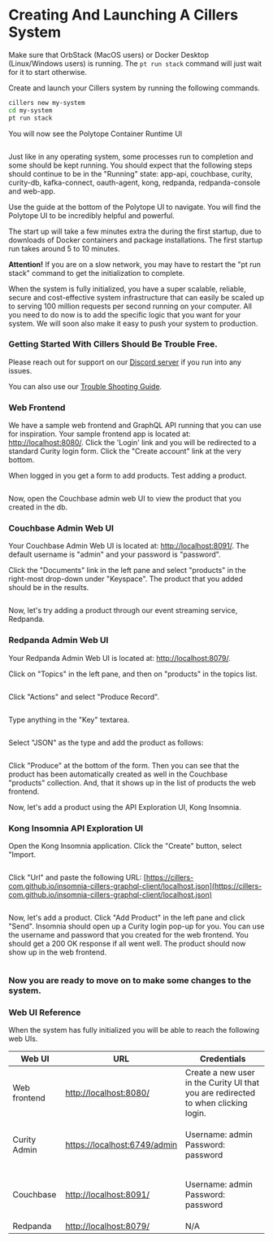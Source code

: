 # Creating And Launching A Cillers System

Make sure that OrbStack (MacOS users) or Docker Desktop (Linux/Windows users) is running. The `pt run stack` command will just wait for it to start otherwise.&#x20;

Create and launch your Cillers system by running the following commands.

```bash
cillers new my-system
cd my-system
pt run stack
```

You will now see the Polytope Container Runtime UI

<figure><img src="../.gitbook/assets/image (10).png" alt=""><figcaption></figcaption></figure>

Just like in any operating system, some processes run to completion and some should be kept running. You should expect that the following steps should continue to be in the "Running" state: app-api, couchbase, curity, curity-db, kafka-connect, oauth-agent, kong, redpanda, redpanda-console and web-app.&#x20;

Use the guide at the bottom of the Polytope UI to navigate. You will find the Polytope UI to be incredibly helpful and powerful.&#x20;

The start up will take a few minutes extra the during the first startup, due to downloads of Docker containers and package installations. The first startup run takes around 5 to 10 minutes.&#x20;

**Attention!** If you are on a slow network, you may have to restart the "pt run stack" command to get the initialization to complete.&#x20;

When the system is fully initialized, you have a super scalable, reliable, secure and cost-effective system infrastructure that can easily be scaled up to serving 100 million requests per second running on your computer. All you need to do now is to add the specific logic that you want for your system. We will soon also make it easy to push your system to production.&#x20;

### Getting Started With Cillers Should Be Trouble Free.

Please reach out for support on our [Discord server](https://discord.gg/awFYddKwCw) if you run into any issues.&#x20;

You can also use our [Trouble Shooting Guide](trouble-shooting.md).&#x20;

### Web Frontend

We have a sample web frontend and GraphQL API running that you can use for inspiration. Your sample frontend app is located at: [http://localhost:8080/](http://localhost:8080/). Click the 'Login' link and you will be redirected to a standard Curity login form. Click the "Create account" link at the very bottom.&#x20;

When logged in you get a form to add products. Test adding a product.&#x20;

<figure><img src="../.gitbook/assets/image (4).png" alt=""><figcaption></figcaption></figure>

Now, open the Couchbase admin web UI to view the product that you created in the db.&#x20;

### Couchbase Admin Web UI

Your Couchbase Admin Web UI is located at: [http://localhost:8091/](http://localhost:8091/). The default username is "admin" and your password is "password".&#x20;

Click the "Documents" link in the left pane and select "products" in the right-most drop-down under "Keyspace". The product that you added should be in the results.&#x20;

<figure><img src="../.gitbook/assets/image (3).png" alt=""><figcaption></figcaption></figure>

Now, let's try adding a product through our event streaming service, Redpanda.&#x20;

### Redpanda Admin Web UI

Your Redpanda Admin Web UI is located at: [http://localhost:8079/](http://localhost:8079/).&#x20;

Click on "Topics" in the left pane, and then on "products" in the topics list.&#x20;

<figure><img src="../.gitbook/assets/image (5).png" alt=""><figcaption></figcaption></figure>

Click "Actions" and select "Produce Record".&#x20;

<figure><img src="../.gitbook/assets/image (6).png" alt=""><figcaption></figcaption></figure>

Type anything in the "Key" textarea.&#x20;

<figure><img src="../.gitbook/assets/image (8).png" alt=""><figcaption></figcaption></figure>

Select "JSON" as the type and add the product as follows:

<figure><img src="../.gitbook/assets/image (9).png" alt=""><figcaption></figcaption></figure>

Click "Produce" at the bottom of the form. Then you can see that the product has been automatically created as well in the Couchbase "products" collection. And, that it shows up in the list of products the web frontend.&#x20;

Now, let's add a product using the API Exploration UI, Kong Insomnia.&#x20;

### Kong Insomnia API Exploration UI

Open the Kong Insomnia application. Click the "Create" button, select "Import.&#x20;

<figure><img src="../.gitbook/assets/image.png" alt=""><figcaption></figcaption></figure>

Click "Url" and paste the following URL: [https://cillers-com.github.io/insomnia-cillers-graphql-client/localhost.json](https://cillers-com.github.io/insomnia-cillers-graphql-client/localhost.json)

<figure><img src="../.gitbook/assets/image (1).png" alt=""><figcaption></figcaption></figure>

Now, let's add a product. Click "Add Product" in the left pane and click "Send".  Insomnia should open up a Curity login pop-up for you. You can use the username and password that you created for the web frontend. You should get a 200 OK response if all went well. The product should now show up in the web frontend.&#x20;

<figure><img src="../.gitbook/assets/image (11).png" alt=""><figcaption></figcaption></figure>

### Now you are ready to move on to make some changes to the system.&#x20;

### Web UI Reference&#x20;

When the system has fully initialized you will be able to reach the following web UIs.

| Web UI       | URL                                                          | Credentials                                                                         |
| ------------ | ------------------------------------------------------------ | ----------------------------------------------------------------------------------- |
| Web frontend | [http://localhost:8080/](http://localhost:8080/)             | Create a new user in the Curity UI that you are redirected to when clicking login.  |
| Curity Admin | [https://localhost:6749/admin](https://localhost:6749/admin) | <p>Username: admin<br>Password: password</p>                                        |
| Couchbase    | [http://localhost:8091/](http://localhost:8091/)             | <p>Username: admin<br>Password: password</p>                                        |
| Redpanda     | [http://localhost:8079/](http://localhost:8079/)             | N/A                                                                                 |

##

